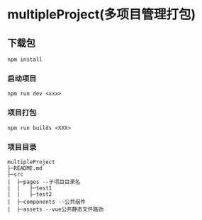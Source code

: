 # multipleProject(多项目管理打包)


## 下载包
```
npm install
```

### 启动项目
```
npm run dev <xxx>
```

### 项目打包
```
npm run builds <XXX> 

```
### 项目目录
```
multipleProject
├─README.md
├─src
|  ├─pages --子项目目录名
|  |   ├─test1
|  |   ├─test2
|  ├─components --公共组件
|  ├─assets --vue公共静态文件路劲
```
